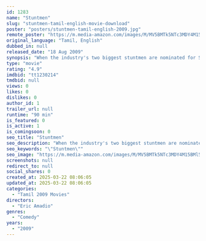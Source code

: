 ```yaml
---
id: 1283
name: "Stuntmen"
slug: "stuntmen-tamil-english-movie-download"
poster: "posters/stuntmen-tamil-english-2009.jpg"
remote_poster: "https://m.media-amazon.com/images/M/MV5BMTk5NTc3MDY4M15BMl5BanBnXkFtZTgwODU1MjA2MDE@._V1_SX300.jpg"
original_language: "Tamil, English"
dubbed_in: null
released_date: "18 Aug 2009"
synopsis: "When the industry's two biggest stuntmen are nominated for Stuntman of the Year, an over-ambitious documentarian reignites a dormant rivalry between the two men that results in an all out press war."
type: "movie"
rating: "4.9"
imdbid: "tt1230214"
tmdbid: null
views: 0
likes: 0
dislikes: 0
author_id: 1
trailer_url: null
runtime: "90 min"
is_featured: 0
is_active: 1
is_comingsoon: 0
seo_title: "Stuntmen"
seo_description: "When the industry's two biggest stuntmen are nominated for Stuntman of the Year, an over-ambitious documentarian reignites a dormant rivalry between the two men that results in an all out press war."
seo_keywords: "\"Stuntmen\""
seo_image: "https://m.media-amazon.com/images/M/MV5BMTk5NTc3MDY4M15BMl5BanBnXkFtZTgwODU1MjA2MDE@._V1_SX300.jpg"
screenshots: null
redirect_to: null
social_shares: 0
created_at: 2025-03-22 08:06:05
updated_at: 2025-03-22 08:06:05
categories:
  - "Tamil 2009 Movies"
directors:
  - "Eric Amadio"
genres:
  - "Comedy"
years:
  - "2009"
---
```

